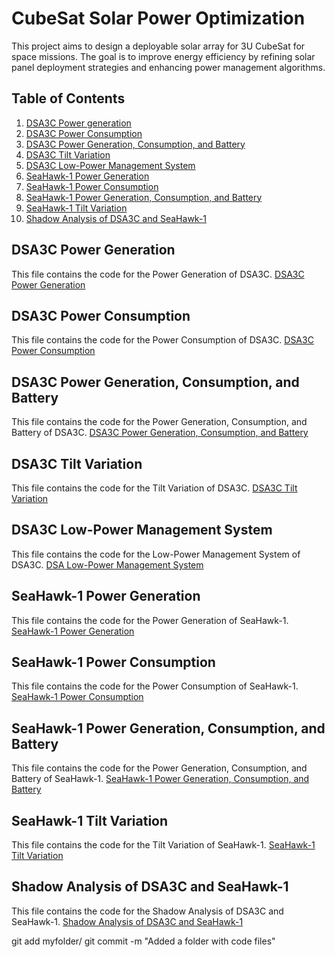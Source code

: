 # CubeSat Solar Power Optimization

This project aims to design a deployable solar array for 3U CubeSat for space missions. The goal is to improve energy efficiency by refining solar panel deployment strategies and enhancing power management algorithms.

## Table of Contents
1. [DSA3C Power generation](#DSA3CGeneration)
2. [DSA3C Power Consumption](#DSA3CConsumption)
3. [DSA3C Power Generation, Consumption, and Battery](#DSA3CBCG)
4. [DSA3C Tilt Variation](#TiltVariationDSA3C)
5. [DSA3C Low-Power Management System](#LowPowerMode)
6. [SeaHawk-1 Power Generation](#SHGeneration)
7. [SeaHawk-1 Power Consumption](#SHConsumption)
8. [SeaHawk-1 Power Generation, Consumption, and Battery](#SHBCG)
9. [SeaHawk-1 Tilt Variation](#TiltVariationSH)
10. [Shadow Analysis of DSA3C and SeaHawk-1](#ShadowingModel)

## DSA3C Power Generation

This file contains the code for the Power Generation of DSA3C.
[DSA3C Power Generation](https://github.com/AEE24-008/DSA3C/blob/main/DSA3CGeneration.m)

## DSA3C Power Consumption

This file contains the code for the Power Consumption of DSA3C.
[DSA3C Power Consumption](https://github.com/AEE24-008/DSA3C/blob/main/DSA3CConsumption.m)

## DSA3C Power Generation, Consumption, and Battery
This file contains the code for the Power Generation, Consumption, and Battery of DSA3C.
[DSA3C Power Generation, Consumption, and Battery](https://github.com/AEE24-008/DSA3C/blob/main/DSA3BCG.m)

## DSA3C Tilt Variation

This file contains the code for the Tilt Variation of DSA3C.
[DSA3C Tilt Variation](https://github.com/AEE24-008/DSA3C/blob/main/TiltVariationDSA3C.m)

## DSA3C Low-Power Management System

This file contains the code for the Low-Power Management System of DSA3C.
[DSA Low-Power Management System](https://github.com/AEE24-008/DSA3C/blob/main/LowPowerMode.m)

## SeaHawk-1 Power Generation

This file contains the code for the Power Generation of SeaHawk-1.
[SeaHawk-1 Power Generation](https://github.com/AEE24-008/DSA3C/blob/main/SHGeneration.m)

## SeaHawk-1 Power Consumption

This file contains the code for the Power Consumption of SeaHawk-1.
[SeaHawk-1 Power Consumption](https://github.com/AEE24-008/DSA3C/blob/main/SHConsumption.m)

## SeaHawk-1 Power Generation, Consumption, and Battery

This file contains the code for the Power Generation, Consumption, and Battery of SeaHawk-1.
[SeaHawk-1 Power Generation, Consumption, and Battery](https://github.com/AEE24-008/DSA3C/blob/main/SHBCG.m)

## SeaHawk-1 Tilt Variation

This file contains the code for the Tilt Variation of SeaHawk-1.
[SeaHawk-1 Tilt Variation](https://github.com/AEE24-008/DSA3C/blob/main/TiltVariationSH-1.m)

## Shadow Analysis of DSA3C and SeaHawk-1

This file contains the code for the Shadow Analysis of DSA3C and SeaHawk-1.
[Shadow Analysis of DSA3C and SeaHawk-1](https://github.com/AEE24-008/DSA3C/blob/main/ShadowModelling)

git add myfolder/
git commit -m "Added a folder with code files"

